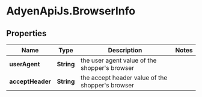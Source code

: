 # AdyenApiJs.BrowserInfo

## Properties
Name | Type | Description | Notes
------------ | ------------- | ------------- | -------------
**userAgent** | **String** | the user agent value of the shopper&#39;s browser | 
**acceptHeader** | **String** | the accept header value of the shopper&#39;s browser | 


